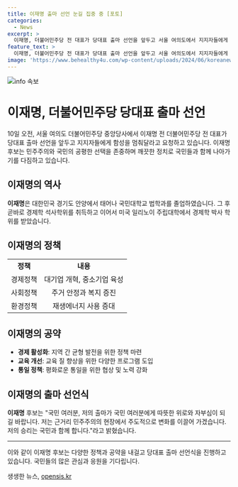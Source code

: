 ```yaml
---
title: 이재명 출마 선언 눈길 집중 중 [포토]
categories:
  - News
excerpt: >
  이재명, 더불어민주당 전 대표가 당대표 출마 선언을 앞두고 서울 여의도에서 지지자들에게 함성을 멈춰달라고 요청하고 있습니다. 이재명의 행보에 관심이 쏠리고 있는 가운데, 당사에서의 선언식에 대한 기대와 관심이 뜨겁게 불타오르고 있습니다.
feature_text: >
  이재명, 더불어민주당 전 대표가 당대표 출마 선언을 앞두고 서울 여의도에서 지지자들에게 함성을 멈춰달라고 요청하고 있습니다. 이재명의 행보에 관심이 쏠리고 있는 가운데, 당사에서의 선언식에 대한 기대와 관심이 뜨겁게 불타오르고 있습니다.
image: 'https://www.behealthy4u.com/wp-content/uploads/2024/06/koreanews.jpg'
---
```


<p><img src="https://www.behealthy4u.com/wp-content/uploads/2024/06/koreanews.jpg" alt="info 속보" /></p>

<h1>이재명, 더불어민주당 당대표 출마 선언</h1>

<p data-ke-size="size16">10일 오전, 서울 여의도 더불어민주당 중앙당사에서 이재명 전 더불어민주당 전 대표가 당대표 출마 선언을 앞두고 지지자들에게 함성을 멈춰달라고 요청하고 있습니다. 이재명 후보는 민주주의와 국민의 공평한 선택을 존중하며 깨끗한 정치로 국민들과 함께 나아가기를 다짐하고 있습니다.</p>

<h2 data-ke-size="size26">이재명의 역사</h2>

<p data-ke-size="size16"><b>이재명</b>은 대한민국 경기도 안양에서 태어나 국민대학교 법학과를 졸업하였습니다. 그 후 곧바로 경제학 석사학위를 취득하고 이어서 미국 일리노이 주립대학에서 경제학 박사 학위를 받았습니다.</p> 

<h2 data-ke-size="size26">이재명의 정책</h2>

<table>
  <tr>
    <td style="text-align: center; height: 17px;"><b>정책</b></td>
    <td style="text-align: center; height: 17px;"><b>내용</b></td>
  </tr>
  <tr>
    <td style="text-align: center; height: 17px;">경제정책</td>
    <td style="text-align: center; height: 17px;">대기업 개혁, 중소기업 육성</td>
  </tr>
  <tr>
    <td style="text-align: center; height: 17px;">사회정책</td>
    <td style="text-align: center; height: 17px;">주거 안정과 복지 증진</td>
  </tr>
  <tr>
    <td style="text-align: center; height: 17px;">환경정책</td>
    <td style="text-align: center; height: 17px;">재생에너지 사용 증대</td>
  </tr>
</table>

<h2 data-ke-size="size26">이재명의 공약</h2>

<ul>
  <li><b>경제 활성화</b>: 지역 간 균형 발전을 위한 정책 마련</li>
  <li><b>교육 개선</b>: 교육 질 향상을 위한 다양한 프로그램 도입</li>
  <li><b>통일 정책</b>: 평화로운 통일을 위한 협상 및 노력 강화</li>
</ul>

<h2 data-ke-size="size26">이재명의 출마 선언식</h2>

<p data-ke-size="size16"><b>이재명</b> 후보는 "국민 여러분, 저의 출마가 국민 여러분에게 따뜻한 위로와 자부심이 되길 바랍니다. 저는 근거리 민주주의의 현장에서 주도적으로 변화를 이끌어 가겠습니다. 저의 승리는 국민과 함께 합니다."라고 밝혔습니다.</p>

<hr>

<p data-ke-size="size16">이와 같이 이재명 후보는 다양한 정책과 공약을 내걸고 당대표 출마 선언식을 진행하고 있습니다. 국민들의 많은 관심과 응원을 기다립니다.</p>
생생한 뉴스, <a href="https://opensis.kr" rel="dofollow">opensis.kr</a>


